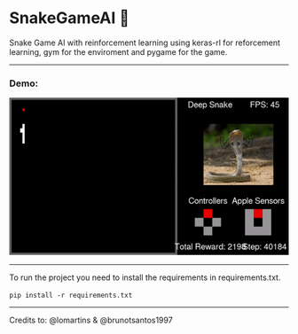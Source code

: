 # SnakeGameAI 🐍
Snake Game AI with reinforcement learning using keras-rl for reforcement learning, gym for the enviroment
and pygame for the game.
<br /><hr />
### Demo:
![Snake AI Training](images/training.gif)

<hr />

To run the project you need to install the requirements in requirements.txt.

<code>pip install -r requirements.txt</code>
<hr />
Credits to:
@lomartins & @brunotsantos1997
